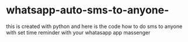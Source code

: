 # whatsapp-auto-sms-to-anyone-
this is created with python and here is the code how to do sms to anyone with set time reminder with your whatasapp app massenger 
